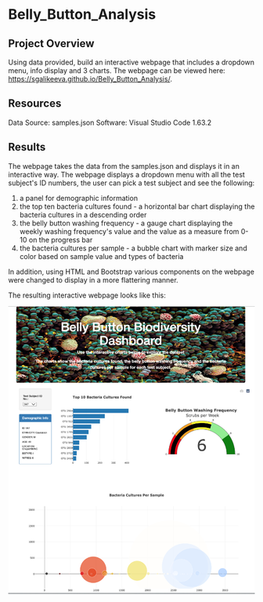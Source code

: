 # Belly_Button_Analysis

## Project Overview
Using data provided, build an interactive webpage that includes a dropdown menu, info display and 3 charts. The webpage can be viewed here: https://sgalikeeva.github.io/Belly_Button_Analysis/.

## Resources
Data Source: samples.json
Software: Visual Studio Code 1.63.2

## Results
The webpage takes the data from the samples.json and displays it in an interactive way. The webpage displays a dropdown menu with all the test subject's ID numbers, the user can pick a test subject and see the following:
1) a panel for demographic information
2) the top ten bacteria cultures found - a horizontal bar chart displaying the bacteria cultures in a descending order
3) the belly button washing frequency - a gauge chart displaying the weekly washing frequency's value and the value as a measure from 0-10 on the progress bar 
4) the bacteria cultures per sample - a bubble chart with marker size and color based on sample value and types of bacteria

In addition, using HTML and Bootstrap various components on the webpage were changed to display in a more flattering manner.

The resulting interactive webpage looks like this:

![This is an image](Resources/Belly_Button_webpage.png)
